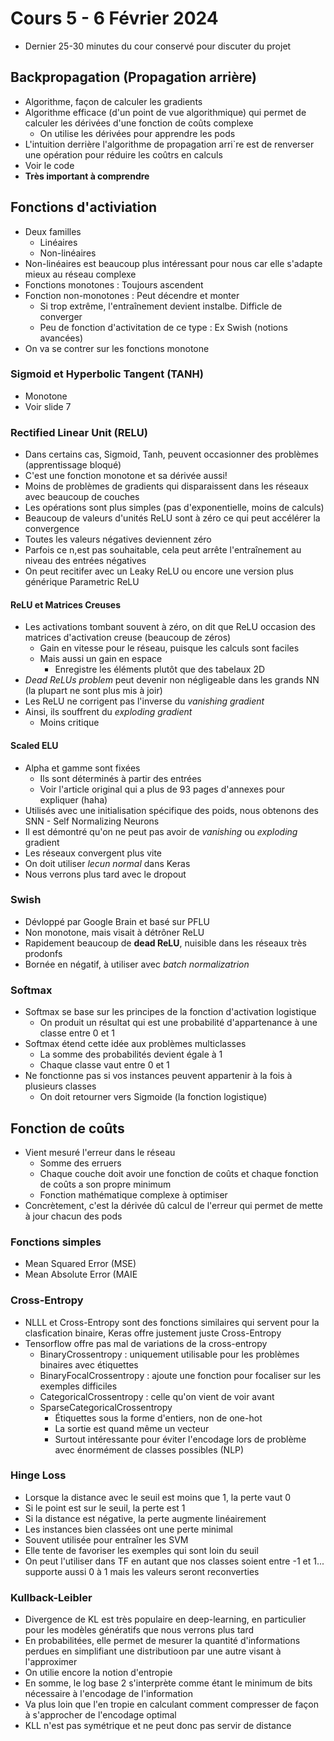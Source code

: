 # Cours 5 - 6 Février 2024
- Dernier 25-30 minutes du cour conservé pour discuter du projet

## Backpropagation (Propagation arrière)
- Algorithme, façon de calculer les gradients
- Algorithme efficace (d'un point de vue algorithmique) qui permet de calculer les dérivées d'une fonction de coûts complexe
  - On utilise les dérivées pour apprendre les pods
- L'intuition derrière l'algorithme de propagation arri`re est de renverser une opération pour réduire les coûtrs en calculs
-  Voir le code
-  **Très important à comprendre**

## Fonctions d'activiation
- Deux familles
  - Linéaires
  - Non-linéaires
- Non-linéaires est beaucoup plus intéressant pour nous car elle s'adapte mieux au réseau complexe
- Fonctions monotones : Toujours ascendent
- Fonction non-monotones : Peut décendre et monter
  - Si trop extrême, l'entraînement devient instalbe. Difficle de converger
  - Peu de fonction d'activitation de ce type : Ex Swish (notions avancées)
-  On va se contrer sur les fonctions monotone

### Sigmoid et Hyperbolic Tangent (TANH)
- Monotone
- Voir slide 7

### Rectified Linear Unit (RELU)
- Dans certains cas, Sigmoid, Tanh, peuvent occasionner des problèmes (apprentissage bloqué)
- C'est une fonction monotone et sa dérivée aussi!
- Moins de problèmes de gradients qui disparaissent dans les réseaux avec beaucoup de couches
- Les opérations sont plus simples (pas d'exponentielle, moins de calculs)
- Beaucoup de valeurs d'unités ReLU sont à zéro ce qui peut accélérer la convergence
- Toutes les valeurs négatives deviennent zéro
- Parfois ce n,est pas souhaitable, cela peut arrête l'entraînement au niveau des entrées négatives
- On peut recitifer avec un Leaky ReLU ou encore une version plus générique Parametric ReLU

#### ReLU et Matrices Creuses
- Les activations tombant souvent à zéro, on dit que ReLU occasion des matrices d'activation creuse (beaucoup de zéros)
  - Gain en vitesse pour le réseau, puisque les calculs sont faciles
  - Mais aussi un gain en espace
    - Enregistre les éléments plutôt que des tabelaux 2D
- _Dead ReLUs problem_ peut devenir non négligeable dans les grands NN (la plupart ne sont plus mis à joir)
- Les ReLU ne corrigent pas l'inverse du _vanishing gradient_
- Ainsi, ils souffrent du _exploding gradient_
  - Moins critique   

#### Scaled ELU
- Alpha et gamme sont fixées
  - Ils sont déterminés à partir des entrées
  - Voir l'article original qui a plus de 93 pages d'annexes pour expliquer (haha)
- Utilisés avec une initialisation spécifique des poids, nous obtenons des SNN - Self Normalizing Neurons
- Il est démontré qu'on ne peut pas avoir de _vanishing_ ou _exploding_ gradient
- Les réseaux convergent plus vite
- On doit utiliser _lecun normal_ dans Keras
- Nous verrons plus tard avec le dropout

### Swish
- Dévloppé par Google Brain et basé sur PFLU
- Non monotone, mais visait à détrôner ReLU
- Rapidement beaucoup de **dead ReLU**, nuisible dans les réseaux très prodonfs
- Bornée en négatif, à utiliser avec _batch normalizatrion_

### Softmax
- Softmax se base sur les principes de la fonction d'activation logistique
  - On produit un résultat qui est une probabilité d'appartenance à une classe entre 0 et 1
- Softmax étend cette idée aux problèmes multiclasses
  - La somme des probabilités devient égale à 1
  - Chaque classe vaut entre 0 et 1
- Ne fonctionne pas si vos instances peuvent appartenir à la fois à plusieurs classes
  - On doit retourner vers Sigmoide (la fonction logistique)     

## Fonction de coûts
- Vient mesuré l'erreur dans le réseau
  - Somme des erruers
  - Chaque couche doit avoir une fonction de coûts et chaque fonction de coûts a son propre minimum
  - Fonction mathématique complexe à optimiser
- Concrètement, c'est la dérivée dû calcul de l'erreur qui permet de mette à jour chacun des pods 

### Fonctions simples
- Mean Squared Error (MSE)
- Mean Absolute Error (MAIE

### Cross-Entropy
- NLLL et Cross-Entropy sont des fonctions similaires qui servent pour la clasfication binaire, Keras offre justement juste Cross-Entropy
- Tensorflow offre pas mal de variations de la cross-entropy
  - BinaryCrossentropy : uniquement utilisable pour les problèmes binaires avec étiquettes
  - BinaryFocalCrossentropy : ajoute une fonction pour focaliser sur les exemples difficiles
  - CategoricalCrossentropy : celle qu'on vient de voir avant
  - SparseCategoricalCrossentropy
    - Étiquettes sous la forme d'entiers, non de one-hot
    - La sortie est quand même un vecteur
    - Surtout intéressante pour éviter l'encodage lors de problème avec énormément de classes possibles (NLP)

### Hinge Loss
- Lorsque la distance avec le seuil est moins que 1, la perte vaut 0
- Si le point est sur le seuil, la perte est 1
- Si la distance est négative, la perte augmente linéairement
- Les instances bien classées ont une perte minimal
- Souvent utilisée pour entraîner les SVM
- Elle tente de favoriser les exemples qui sont loin du seuil
- On peut l'utiliser dans TF en autant que nos classes soient entre -1 et 1... supporte aussi 0 à 1 mais les valeurs seront reconverties

### Kullback-Leibler
- Divergence de KL est très populaire en deep-learning, en particulier pour les modèles génératifs que nous verrons plus tard
- En probabilitées, elle permet de mesurer la quantité d'informations perdues en simplifiant une distributioon par une autre visant à l'approximer
- On utilie encore la notion d'entropie
- En somme, le log base 2 s'interprète comme étant le minimum de bits nécessaire à l'encodage de l'information
- Va plus loin que l'en tropie en calculant comment compresser de façon à s'approcher de l'encodage optimal
- KLL n'est pas symétrique et ne peut donc pas servir de distance
